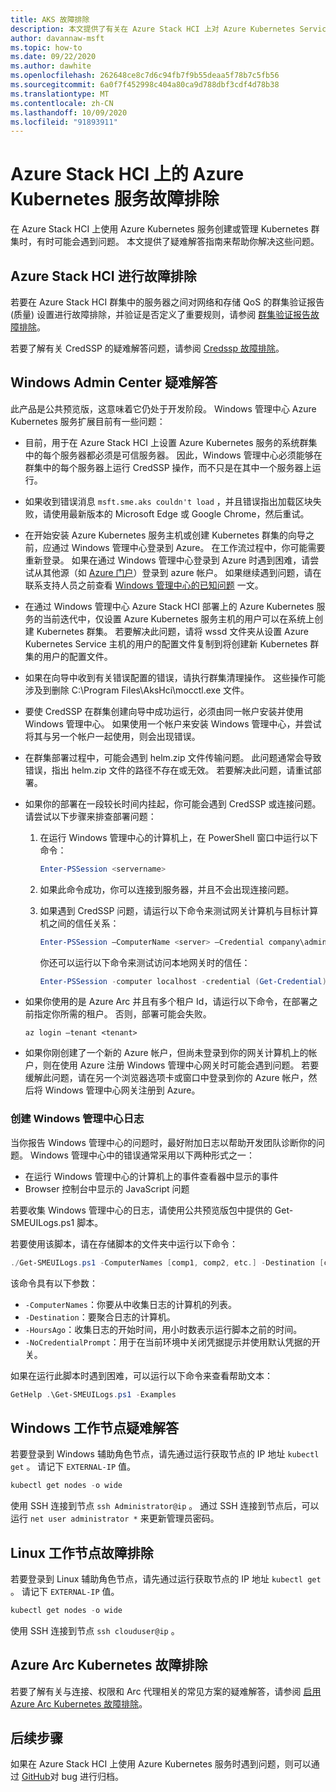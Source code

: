 ```yaml
---
title: AKS 故障排除
description: 本文提供了有关在 Azure Stack HCI 上对 Azure Kubernetes Service (AKS) 进行故障排除的信息。
author: davannaw-msft
ms.topic: how-to
ms.date: 09/22/2020
ms.author: dawhite
ms.openlocfilehash: 262648ce8c7d6c94fb7f9b55deaa5f78b7c5fb56
ms.sourcegitcommit: 6a0f7f452998c404a80ca9d788dbf3cdf4d78b38
ms.translationtype: MT
ms.contentlocale: zh-CN
ms.lasthandoff: 10/09/2020
ms.locfileid: "91893911"
---
```

# <a name="troubleshooting-azure-kubernetes-service-on-azure-stack-hci"></a>Azure Stack HCI 上的 Azure Kubernetes 服务故障排除

在 Azure Stack HCI 上使用 Azure Kubernetes 服务创建或管理 Kubernetes 群集时，有时可能会遇到问题。 本文提供了疑难解答指南来帮助你解决这些问题。

## <a name="troubleshooting-azure-stack-hci"></a>Azure Stack HCI 进行故障排除
若要在 Azure Stack HCI 群集中的服务器之间对网络和存储 QoS 的群集验证报告 (质量) 设置进行故障排除，并验证是否定义了重要规则，请参阅 [群集验证报告故障排除](/azure-stack/hci/manage/validate-qos)。

若要了解有关 CredSSP 的疑难解答问题，请参阅 [Credssp 故障排除](/azure-stack/hci/manage/troubleshoot-credssp)。

## <a name="troubleshooting-windows-admin-center"></a>Windows Admin Center 疑难解答
此产品是公共预览版，这意味着它仍处于开发阶段。 Windows 管理中心 Azure Kubernetes 服务扩展目前有一些问题： 
* 目前，用于在 Azure Stack HCI 上设置 Azure Kubernetes 服务的系统群集中的每个服务器都必须是可信服务器。 因此，Windows 管理中心必须能够在群集中的每个服务器上运行 CredSSP 操作，而不只是在其中一个服务器上运行。 
* 如果收到错误消息 `msft.sme.aks couldn't load` ，并且错误指出加载区块失败，请使用最新版本的 Microsoft Edge 或 Google Chrome，然后重试。
* 在开始安装 Azure Kubernetes 服务主机或创建 Kubernetes 群集的向导之前，应通过 Windows 管理中心登录到 Azure。 在工作流过程中，你可能需要重新登录。 如果在通过 Windows 管理中心登录到 Azure 时遇到困难，请尝试从其他源（如 [Azure 门户](https://portal.azure.com/)）登录到 azure 帐户。 如果继续遇到问题，请在联系支持人员之前查看 [Windows 管理中心的已知问题](/windows-server/manage/windows-admin-center/support/known-issues) 一文。
* 在通过 Windows 管理中心 Azure Stack HCI 部署上的 Azure Kubernetes 服务的当前迭代中，仅设置 Azure Kubernetes 服务主机的用户可以在系统上创建 Kubernetes 群集。 若要解决此问题，请将 wssd 文件夹从设置 Azure Kubernetes Service 主机的用户的配置文件复制到将创建新 Kubernetes 群集的用户的配置文件。
* 如果在向导中收到有关错误配置的错误，请执行群集清理操作。 这些操作可能涉及到删除 C:\Program Files\AksHci\mocctl.exe 文件。
* 要使 CredSSP 在群集创建向导中成功运行，必须由同一帐户安装并使用 Windows 管理中心。 如果使用一个帐户来安装 Windows 管理中心，并尝试将其与另一个帐户一起使用，则会出现错误。
* 在群集部署过程中，可能会遇到 helm.zip 文件传输问题。 此问题通常会导致错误，指出 helm.zip 文件的路径不存在或无效。 若要解决此问题，请重试部署。
* 如果你的部署在一段较长时间内挂起，你可能会遇到 CredSSP 或连接问题。 请尝试以下步骤来排查部署问题： 
    1.  在运行 Windows 管理中心的计算机上，在 PowerShell 窗口中运行以下命令： 
          ```PowerShell
          Enter-PSSession <servername>
          ```
    2.  如果此命令成功，你可以连接到服务器，并且不会出现连接问题。
    
    3.  如果遇到 CredSSP 问题，请运行以下命令来测试网关计算机与目标计算机之间的信任关系： 
          ```PowerShell
          Enter-PSSession –ComputerName <server> –Credential company\administrator –Authentication CredSSP
          ``` 
        你还可以运行以下命令来测试访问本地网关时的信任： 
          ```PowerShell
          Enter-PSSession -computer localhost -credential (Get-Credential)
          ``` 
* 如果你使用的是 Azure Arc 并且有多个租户 Id，请运行以下命令，在部署之前指定你所需的租户。 否则，部署可能会失败。

   ```Azure CLI
   az login –tenant <tenant>
   ```
* 如果你刚创建了一个新的 Azure 帐户，但尚未登录到你的网关计算机上的帐户，则在使用 Azure 注册 Windows 管理中心网关时可能会遇到问题。 若要缓解此问题，请在另一个浏览器选项卡或窗口中登录到你的 Azure 帐户，然后将 Windows 管理中心网关注册到 Azure。

### <a name="creating-windows-admin-center-logs"></a>创建 Windows 管理中心日志
当你报告 Windows 管理中心的问题时，最好附加日志以帮助开发团队诊断你的问题。 Windows 管理中心中的错误通常采用以下两种形式之一： 
- 在运行 Windows 管理中心的计算机上的事件查看器中显示的事件 
- Browser 控制台中显示的 JavaScript 问题 

若要收集 Windows 管理中心的日志，请使用公共预览版包中提供的 Get-SMEUILogs.ps1 脚本。 
 
若要使用该脚本，请在存储脚本的文件夹中运行以下命令： 
 
```PowerShell
./Get-SMEUILogs.ps1 -ComputerNames [comp1, comp2, etc.] -Destination [comp3] -HoursAgo [48] -NoCredentialPrompt
```
 
该命令具有以下参数：
 
* `-ComputerNames`：你要从中收集日志的计算机的列表。
* `-Destination`：要聚合日志的计算机。
* `-HoursAgo`：收集日志的开始时间，用小时数表示运行脚本之前的时间。
* `-NoCredentialPrompt`：用于在当前环境中关闭凭据提示并使用默认凭据的开关。
 
如果在运行此脚本时遇到困难，可以运行以下命令来查看帮助文本： 
 
```PowerShell
GetHelp .\Get-SMEUILogs.ps1 -Examples
```

## <a name="troubleshooting-windows-worker-nodes"></a>Windows 工作节点疑难解答 
若要登录到 Windows 辅助角色节点，请先通过运行获取节点的 IP 地址 `kubectl get` 。 请记下 `EXTERNAL-IP` 值。

```PowerShell
kubectl get nodes -o wide
``` 
使用 SSH 连接到节点 `ssh Administrator@ip` 。 通过 SSH 连接到节点后，可以运行 `net user administrator *` 来更新管理员密码。 

## <a name="troubleshooting-linux-worker-nodes"></a>Linux 工作节点故障排除 
若要登录到 Linux 辅助角色节点，请先通过运行获取节点的 IP 地址 `kubectl get` 。 请记下 `EXTERNAL-IP` 值。

```PowerShell
kubectl get nodes -o wide
``` 
使用 SSH 连接到节点 `ssh clouduser@ip` 。 

## <a name="troubleshooting-azure-arc-kubernetes"></a>Azure Arc Kubernetes 故障排除
若要了解有关与连接、权限和 Arc 代理相关的常见方案的疑难解答，请参阅 [启用 Azure Arc Kubernetes 故障排除](/azure/azure-arc/kubernetes/troubleshooting)。

## <a name="next-steps"></a>后续步骤
如果在 Azure Stack HCI 上使用 Azure Kubernetes 服务时遇到问题，则可以通过 [GitHub](https://aka.ms/aks-hci-issues)对 bug 进行归档。  
